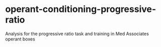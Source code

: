 # operant-conditioning-progressive-ratio
Analysis for the progressive ratio task and training in Med Associates operant boxes
